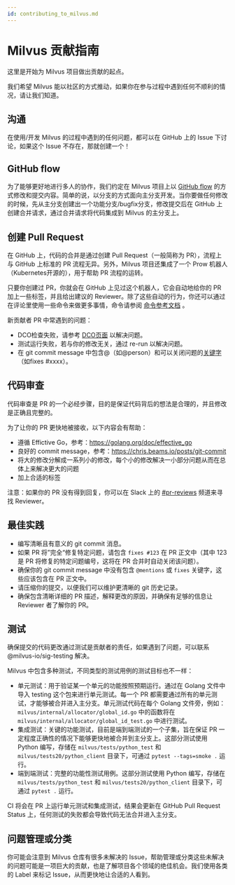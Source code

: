 ```yaml
---
id: contributing_to_milvus.md
---
```


# Milvus 贡献指南

这里是开始为 Milvus 项目做出贡献的起点。

我们希望 Milvus 能以社区的方式推动，如果你在参与过程中遇到任何不顺利的情况，请让我们知道。



## 沟通

在使用/开发 Milvus 的过程中遇到的任何问题，都可以在 GitHub 上的 Issue 下讨论，如果这个 Issue 不存在，那就创建一个！



## GitHub flow

为了能够更好地进行多人的协作，我们约定在 Milvus 项目上以 [GitHub flow](https://docs.github.com/en/get-started/quickstart/github-flow) 的方式修改和提交内容。简单的说，以分支的方式面向主分支开发。当你要做任何修改的时候，先从主分支创建出一个功能分支/bugfix分支，修改提交后在 GitHub 上创建合并请求，通过合并请求将代码集成到 Milvus 的主分支上。



## 创建 Pull Request

在 GitHub 上，代码的合并是通过创建 Pull Request（一般简称为 PR），流程上与 GitHub 上标准的 PR 流程无异。另外，Milvus 项目还集成了一个 Prow 机器人（Kubernetes开源的），用于帮助 PR 流程的运转。

只要你创建过 PR，你就会在 GitHub 上见过这个机器人，它会自动地给你的 PR 加上一些标签，并且给出建议的 Reviewer。除了这些自动的行为，你还可以通过在评论里使用一些命令来做更多事情，命令请参阅 [命令参考文档](https://prow.zilliz.cc/command-help) 。

新贡献者 PR 中常遇到的问题：

-   DCO检查失败，请参考 [DCO页面](https://github.com/apps/dco) 以解决问题。
-   测试运行失败，若与你的修改无关，通过 re-run 以解决问题。
-   在 git commit message 中包含@（如@person）和可以关闭问题的[关键字](https://help.github.com/en/articles/closing-issues-using-keywords)（如fixes #xxxx）。



## 代码审查

代码审查是 PR 的一个必经步骤，目的是保证代码背后的想法是合理的，并且修改是正确且完整的。

为了让你的 PR 更快地被接收，以下内容会有帮助：

-   遵循 Effictive Go，参考：https://golang.org/doc/effective_go
-   良好的 commit message，参考：https://chris.beams.io/posts/git-commit
-   将大的修改分解成一系列小的修改，每个小的修改解决一小部分问题从而在总体上来解决更大的问题
-   加上合适的标签

注意：如果你的 PR 没有得到回复，你可以在 Slack 上的 [#pr-reviews](https://milvusio.slack.com/messages/pr-reviews) 频道来寻找 Reviewer。



## 最佳实践

-   编写清晰且有意义的 git commit 消息。
-   如果 PR 将”完全“修复特定问题，请包含 `fixes #123` 在 PR 正文中（其中 123 是 PR 将修复的特定问题编号，这将在 PR 合并时自动关闭该问题）。
-   确保你的 git commit message 中没有包含 `@mentions` 或 `fixes` 关键字，这些应该包含在 PR 正文中。
-   请压缩你的提交，以便我们可以维护更清晰的 git 历史记录。
-   确保包含清晰详细的 PR 描述，解释更改的原因，并确保有足够的信息让 Reviewer 者了解你的 PR。



## 测试

确保提交的代码更改通过测试是贡献者的责任，如果遇到了问题，可以联系 @milvus-io/sig-testing 解决。

Milvus 中包含多种测试，不同类型的测试用例的测试目标也不一样：

-   单元测试：用于验证某一个单元的功能按照预期运行。通过在 Golang 文件中导入 testing 这个包来进行单元测试。每一个 PR 都需要通过所有的单元测试，才能够被合并进入主分支。单元测试代码在每个 Golang 文件旁，例如：`milvus/internal/allocator/global_id.go` 中的函数将在 `milvus/internal/allocator/global_id_test.go` 中进行测试。
-   集成测试：关键的功能测试，目前是端到端测试的一个子集，旨在保证 PR 一定程度正确性的情况下能够更快地被合并到主分支上。这部分测试使用 Python 编写，存储在 `milvus/tests/python_test` 和 `milvus/tests20/python_client` 目录下，可通过 `pytest --tags=smoke .` 运行。
-   端到端测试：完整的功能性测试用例。这部分测试使用 Python 编写，存储在 `milvus/tests/python_test` 和 `milvus/tests20/python_client` 目录下，可通过 `pytest .` 运行。

CI 将会在 PR 上运行单元测试和集成测试，结果会更新在 GitHub Pull Request Status 上，任何测试的失败都会导致代码无法合并进入主分支。



## 问题管理或分类

你可能会注意到 Milvus 仓库有很多未解决的 Issue，帮助管理或分类这些未解决的问题可能是一项巨大的贡献，也是了解项目各个领域的绝佳机会。我们使用各类的 Label 来标记 Issue，从而更快地让合适的人看到。